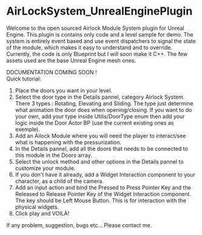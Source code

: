 # AirLockSystem_UnrealEnginePlugin
Welcome to the open sourced Airlock Module System plugin for Unreal Engine. This plugin is contains only code and a level sample for demo.
The system is entirely event based and use event dispatchers to signal the state of the module, which makes it easy to understand and to override.
Currently, the code is only Blueprint but I will soon make it C++. The few assets used are the base Unreal Engine mesh ones.

DOCUMENTATION COMING SOON !  
Quick tutorial:
1. Place the doors you want in your level.
2. Select the door type in the Details pannel, category Airlock System. There 3 types : Rotating, Elevating and Sliding. The type just determine what animation the door does when opening/closing. If you want to do your own, add your type inside Utilis/DoorType enum then add your logic inside the Door Actor BP (use the current existing ones as exemple).
3. Add an Ailock Module where you will need the player to interact/see what is happening with the pressurization.
4. In the Details pannel, add all the doors that needs to be connected to this module in the Doors array.
5. Select the unlock method and other options in the Details pannel to customize your module.
6. If you don't have it already, add a Widget Interaction component to your character, as a child of the camera. 
7. Add an input action and bind the Pressed to Press Pointer Key and the Released to Release Pointer Key of the Widget Interaction component. The key should be Left Mouse Button. This is for interaction with the physical widgets.
8. Click play and VOILÀ!

If any problem, suggestion, bugs etc... Please contact me.

